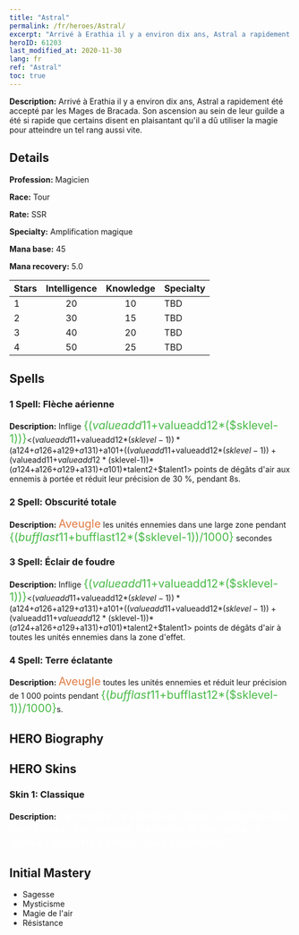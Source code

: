 ```yaml
---
title: "Astral"
permalink: /fr/heroes/Astral/
excerpt: "Arrivé à Erathia il y a environ dix ans, Astral a rapidement été accepté par les Mages de Bracada. Son ascension au sein de leur guilde a été si rapide que certains disent en plaisantant qu'il a dû utiliser la magie pour atteindre un tel rang aussi vite."
heroID: 61203
last_modified_at: 2020-11-30
lang: fr
ref: "Astral"
toc: true
---
```

 **Description:** Arrivé à Erathia il y a environ dix ans, Astral a rapidement été accepté par les Mages de Bracada. Son ascension au sein de leur guilde a été si rapide que certains disent en plaisantant qu'il a dû utiliser la magie pour atteindre un tel rang aussi vite.
## Details
 **Profession:** Magicien

 **Race:** Tour

 **Rate:** SSR

 **Specialty:** Amplification magique

 **Mana base:** 45

 **Mana recovery:** 5.0


  | Stars   |  Intelligence  |    Knowledge   |      Specialty     |
  |---------|:---------------:|:---------------:|--------------------|
  |    1    | 20 | 10 | TBD |
  |    2    | 30 | 15 | TBD |
  |    3    | 40 | 20 | TBD |
  |    4    | 50 | 25 | TBD |

## Spells
### 1 Spell: Flèche aérienne
 **Description:** Inflige <span style="color: #48b946;font-size:20px">{($valueadd11+$valueadd12*($sklevel-1))}</span><($valueadd11+$valueadd12*($sklevel-1))*($a124+$a126+$a129+$a131)+$a101+(($valueadd11+$valueadd12*($sklevel-1))+($valueadd11+$valueadd12*($sklevel-1))*($a124+$a126+$a129+$a131)+$a101)*$talent2+$talent1> points de dégâts d'air aux ennemis à portée et réduit leur précision de 30 %, pendant 8s.

### 2 Spell: Obscurité totale
 **Description:** <span style="color: #e07c44;font-size:20px">Aveugle</span> les unités ennemies dans une large zone pendant <span style="color: #48b946;font-size:20px">{($bufflast11+$bufflast12*($sklevel-1))/1000}</span> secondes

### 3 Spell: Éclair de foudre
 **Description:** Inflige <span style="color: #48b946;font-size:20px">{($valueadd11+$valueadd12*($sklevel-1))}</span><($valueadd11+$valueadd12*($sklevel-1))*($a124+$a126+$a129+$a131)+$a101+(($valueadd11+$valueadd12*($sklevel-1))+($valueadd11+$valueadd12*($sklevel-1))*($a124+$a126+$a129+$a131)+$a101)*$talent2+$talent1> points de dégâts d'air à toutes les unités ennemies dans la zone d'effet.

### 4 Spell: Terre éclatante
 **Description:** <span style="color: #e07c44;font-size:20px">Aveugle</span> toutes les unités ennemies et réduit leur précision de 1 000 points pendant <span style="color: #48b946;font-size:20px">{($bufflast11+$bufflast12*($sklevel-1))/1000}</span>s.


## HERO Biography

## HERO Skins
### Skin 1: **Classique**

 **Description:** <span style="color: #ffffff;font-size:20px">Le monde se scinde en deux catégories de personnes : les joueurs d'échecs et les pions. À quelle catégorie pensez-vous appartenir ?</span>



## Initial Mastery
   - Sagesse
   - Mysticisme
   - Magie de l'air
   - Résistance
